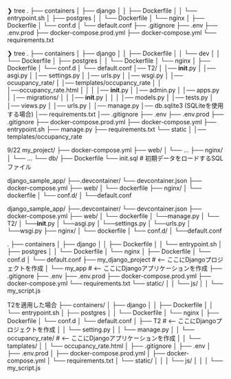 ❯ tree
.
├── containers
│   ├── django
│   │   ├──  Dockerfile
│   │   └──  entrypoint.sh
│   ├── postgres
│   │   └── Dockerfile
│   └── nginx
│       ├── Dockerfile
│       └── conf.d
│           └── default.conf
├── .gitignore
├── .env
├── .env.prod
├── docker-compose.prod.yml
├── docker-compose.yml
└── requirements.txt


❯ tree
.
├── containers
│   ├── django
│   │   ├── Dockerfile
│   │   └── dev
│   │       └── Dockerfile
│   ├── postgres
│   │   └── Dockerfile
│   └── nginx
│       ├── Dockerfile
│       └── conf.d
│           └── default.conf
│── T2/
│   │── __init__.py
│   │── asgi.py
│   │── settings.py
│   │── urls.py
│   │── wsgi.py
│
│── ocuupancy_rate/
│   │── templates/occupancy_rate
│   │   │──occupancy_rate.html
│   │
│   │── __init__.py
│   │── admin.py
│   │── apps.py
│   │── migrations/
│   │   │── __init__.py
│   │
│   │── models.py
│   │── tests.py
│   │── views.py
│   │── urls.py
│
│── manage.py
│── db.sqlite3  (SQLiteを使用する場合)
│── requirements.txt
│── .gitignore
├── .env
├── .env.prod
├── .gitignore
├── docker-compose.prod.yml
├── docker-compose.yml
├── entrypoint.sh
├── manage.py
├── requirements.txt
└── static
│   │── templates/occupancy_rate



9/22
my_project/
├── docker-compose.yml
├── web/
│   └── ...
├── nginx/
│   └── ...
└── db/
    ├── Dockerfile
    └── init.sql  # 初期データをロードするSQLファイル


django_sample_app/
├──.devcontainer/
└── devcontainer.json
├── docker-compose.yml
├── web/
│   └── dockerfile
├── nginx/
│   └── dockerfile
│   └── conf.d/
│         └──default.conf


django_sample_app/
├──.devcontainer/
└── devcontainer.json
├── docker-compose.yml
├── web/
│   └── dockerfile
│   └──manage.py
│   └── T2/
│       └──__init__.py
│       └──asgi.py
│       └──settings.py
│       └──urls.py
│       └──wsgi.py
├── nginx/
│   └── dockerfile
│   └── conf.d/
│         └──default.conf


.
├── containers
│   ├── django
│   │   ├── Dockerfile
│   │   └── entrypoint.sh
│   ├── postgres
│   │   └── Dockerfile
│   └── nginx
│       ├── Dockerfile
│       └── conf.d
│           └── default.conf
├── my_django_project  # <-- ここにDjangoプロジェクトを作成
│   └── my_app  # <-- ここにDjangoアプリケーションを作成
├── .gitignore
├── .env
├── .env.prod
├── docker-compose.prod.yml
├── docker-compose.yml
└── requirements.txt
└── static/
│   │   └── js/
│   │       └── my_script.js

T2を適用した場合
├── containers/
│   ├── django
│   │   ├── Dockerfile
│   │   └── entrypoint.sh
│   ├── postgres
│   │   └── Dockerfile
│   └── nginx
│       ├── Dockerfile
│       └── conf.d
│           └── default.conf
│   ├── T2  # <-- ここにDjangoプロジェクトを作成
│   │   └── setting.py 
│   │   └── manage.py 
│   │   └── occupancy_rate/  # <-- ここにDjangoアプリケーションを作成
│   │       └── tamplates/
│   │            └── occupancy_rate.html
│   ├── .gitignore
│   ├── .env
│   ├── .env.prod
│   ├── docker-compose.prod.yml
│   ├── docker-compose.yml
│   └── requirements.txt
│   └── static/
│   │   │   └── js/
│   │   │       └── my_script.js
